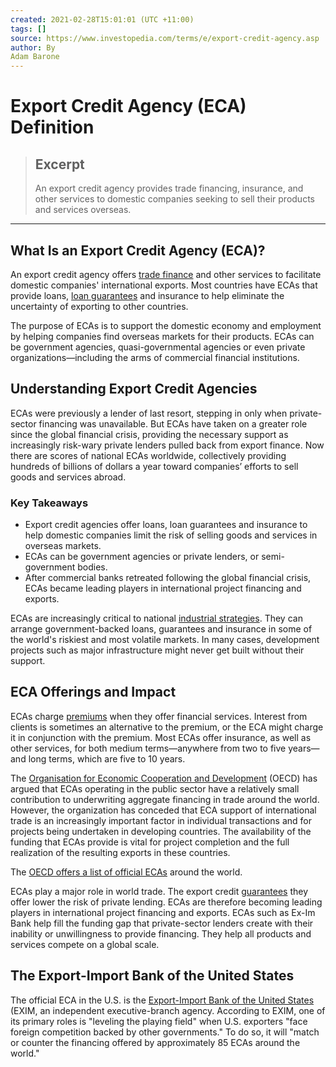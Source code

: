 ```yaml
---
created: 2021-02-28T15:01:01 (UTC +11:00)
tags: []
source: https://www.investopedia.com/terms/e/export-credit-agency.asp
author: By
Adam Barone
---
```


# Export Credit Agency (ECA) Definition

> ## Excerpt
> An export credit agency provides trade financing, insurance, and other services to domestic companies seeking to sell their products and services overseas.

---
## What Is an Export Credit Agency (ECA)?

An export credit agency offers [trade finance](https://www.investopedia.com/terms/t/tradefinance.asp) and other services to facilitate domestic companies' international exports. Most countries have ECAs that provide loans, [loan guarantees](https://www.investopedia.com/terms/g/guarantor.asp) and insurance to help eliminate the uncertainty of exporting to other countries.

The purpose of ECAs is to support the domestic economy and employment by helping companies find overseas markets for their products. ECAs can be government agencies, quasi-governmental agencies or even private organizations—including the arms of commercial financial institutions.

## Understanding Export Credit Agencies

ECAs were previously a lender of last resort, stepping in only when private-sector financing was unavailable. But ECAs have taken on a greater role since the global financial crisis, providing the necessary support as increasingly risk-wary private lenders pulled back from export finance. Now there are scores of national ECAs worldwide, collectively providing hundreds of billions of dollars a year toward companies’ efforts to sell goods and services abroad.

### Key Takeaways

-   Export credit agencies offer loans, loan guarantees and insurance to help domestic companies limit the risk of selling goods and services in overseas markets.
-   ECAs can be government agencies or private lenders, or semi-government bodies.
-   After commercial banks retreated following the global financial crisis, ECAs became leading players in international project financing and exports.

ECAs are increasingly critical to national [industrial strategies](https://www.investopedia.com/articles/investing/011416/exportled-growth-strategies-through-history.asp). They can arrange government-backed loans, guarantees and insurance in some of the world's riskiest and most volatile markets. In many cases, development projects such as major infrastructure might never get built without their support.

## ECA Offerings and Impact

ECAs charge [premiums](https://www.investopedia.com/terms/p/premium.asp) when they offer financial services. Interest from clients is sometimes an alternative to the premium, or the ECA might charge it in conjunction with the premium. Most ECAs offer insurance, as well as other services, for both medium terms—anywhere from two to five years—and long terms, which are five to 10 years.

The [Organisation for Economic Cooperation and Development](https://www.investopedia.com/terms/o/oecd.asp) (OECD) has argued that ECAs operating in the public sector have a relatively small contribution to underwriting aggregate financing in trade around the world. However, the organization has conceded that ECA support of international trade is an increasingly important factor in individual transactions and for projects being undertaken in developing countries. The availability of the funding that ECAs provide is vital for project completion and the full realization of the resulting exports in these countries.

The [OECD offers a list of official ECAs](http://www.oecd.org/trade/topics/export-credits/documents/links-of-official-export-credit-agencies.pdf) around the world.

ECAs play a major role in world trade. The export credit [guarantees](https://www.investopedia.com/terms/f/financial-guarantee.asp) they offer lower the risk of private lending. ECAs are therefore becoming leading players in international project financing and exports. ECAs such as Ex-Im Bank help fill the funding gap that private-sector lenders create with their inability or unwillingness to provide financing. They help all products and services compete on a global scale.

## The Export-Import Bank of the United States

The official ECA in the U.S. is the [Export-Import Bank of the United States](https://www.investopedia.com/terms/e/ex-im-bank.asp) (EXIM, an independent executive-branch agency. According to EXIM, one of its primary roles is "leveling the playing field" when U.S. exporters "face foreign competition backed by other governments." To do so, it will "match or counter the financing offered by approximately 85 ECAs around the world."
